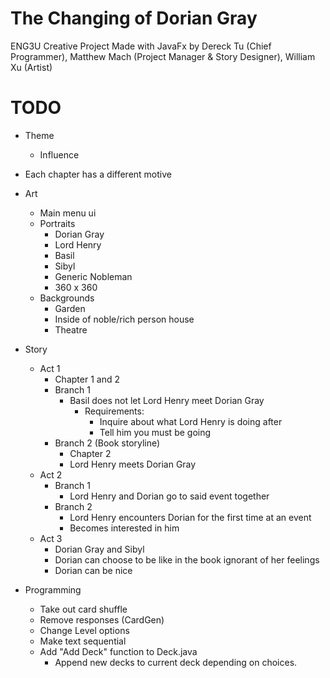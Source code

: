 # The Changing of Dorian Gray
ENG3U Creative Project Made with JavaFx by Dereck Tu (Chief Programmer), Matthew Mach (Project Manager & Story Designer), William Xu (Artist)

TODO
=
* Theme
	* Influence
* Each chapter has a different motive
* Art
	* Main menu ui
	* Portraits
		* Dorian Gray
		* Lord Henry
		* Basil
		* Sibyl
		* Generic Nobleman
		* 360 x 360
	* Backgrounds
		* Garden
		* Inside of noble/rich person house
		* Theatre

* Story
	* Act 1
		* Chapter 1 and 2 
		* Branch 1
			* Basil does not let Lord Henry meet Dorian Gray
				* Requirements:
					* Inquire about what Lord Henry is doing after
					* Tell him you must be going 
		* Branch 2 (Book storyline)
			* Chapter 2
			* Lord Henry meets Dorian Gray
	* Act 2
		* Branch 1
			* Lord Henry and Dorian go to said event together
		* Branch 2
			* Lord Henry encounters Dorian for the first time at an event
			* Becomes interested in him
	* Act 3
		* Dorian Gray and Sibyl
		* Dorian can choose to be like in the book ignorant of her feelings 
		* Dorian can be nice

* Programming
	* Take out card shuffle
	* Remove responses (CardGen)
	* Change Level options
	* Make text sequential
	* Add "Add Deck" function to Deck.java
		* Append new decks to current deck depending on choices.
